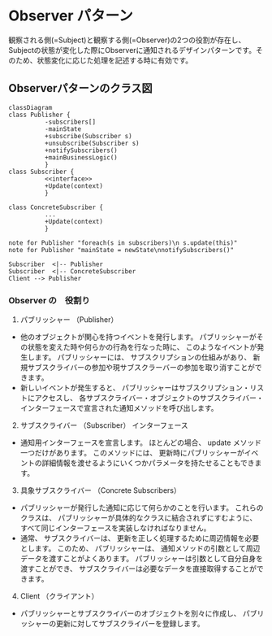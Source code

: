 # Observer パターン
観察される側(=Subject)と観察する側(=Observer)の2つの役割が存在し、Subjectの状態が変化した際にObserverに通知されるデザインパターンです。そのため、状態変化に応じた処理を記述する時に有効です。
## Observerパターンのクラス図
```mermaid
classDiagram
class Publisher {
          -subscribers[]
          -mainState
          +subscribe(Subscriber s)
          +unsubscribe(Subscriber s)
          +notifySubscribers()
          +mainBusinessLogic()
          }
class Subscriber {
          <<interface>>
          +Update(context)
          }
          
class ConcreteSubscriber {
          ...
          +Update(context)
          }

note for Publisher "foreach(s in subscribers)\n s.update(this)"
note for Publisher "mainState = newState\nnotifySubscribers()"

Subscriber  <|-- Publisher
Subscriber  <|-- ConcreteSubscriber
Client --> Publisher
```


### Observer の　役割り
 1. パブリッシャー （Publisher）
 - 他のオブジェクトが関心を持つイベントを発行します。 パブリッシャーがその状態を変えた時や何らかの行為を行なった時に、 このようなイベントが発生します。 パブリッシャーには、 サブスクリプションの仕組みがあり、 新規サブスクライバーの参加や現サブスクラーバーの参加を取り消すことができます。
 - 新しいイベントが発生すると、 パブリッシャーはサブスクリプション・リストにアクセスし、 各サブスクライバー・オブジェクトのサブスクライバー・インターフェースで宣言された通知メソッドを呼び出します。
 2. サブスクライバー （Subscriber） インターフェース
 - 通知用インターフェースを宣言します。 ほとんどの場合、 update メソッド一つだけがあります。 このメソッドには、 更新時にパブリッシャーがイベントの詳細情報を渡せるようにいくつかパラメータを持たせることもできます。
 3. 具象サブスクライバー （Concrete Subscribers） 
 - パブリッシャーが発行した通知に応じて何らかのことを行います。 これらのクラスは、 パブリッシャーが具体的なクラスに結合されずにすむように、 すべて同じインターフェースを実装しなければなりません。
 - 通常、 サブスクライバーは、 更新を正しく処理するために周辺情報を必要とします。 このため、 パブリッシャーは、 通知メソッドの引数として周辺データを渡すことがよくあります。 パブリッシャーは引数として自分自身を渡すことができ、 サブスクライバーは必要なデータを直接取得することができます。
 4. Client （クライアント） 
 - パブリッシャーとサブスクライバーのオブジェクトを別々に作成し、 パブリッシャーの更新に対してサブスクライバーを登録します。




